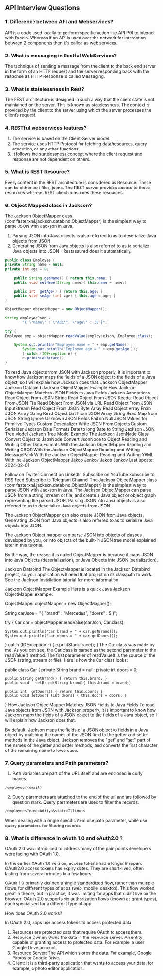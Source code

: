 ## API Interview Questions

### 1. Difference between API and Webservices?

API is a code used locally to perform specific action like API POI to interact with Excels.
Whereas if an API is used over the network for interaction between 2 components then it's called as web services.

### 2. What is messaging in Restful WebServices?
The technique of sending a message from the client to the back end server in the form of an HTTP request and the server responding back with the response as HTTP Response is called Messaging. 

### 3. What is statelessness in Rest?
The REST architecture is designed in such a way that the client state is not maintained on the server. This is known as statelessness. 
The context is provided by the client to the server using which the server processes the client’s request.

### 4. RESTful webservices features?
1. The service is based on the Client-Server model.
2. The service uses HTTP Protocol for fetching data/resources, query execution, or any other functions.
3. It follows the statelessness concept where the client request and response are not dependent on others.

### 5. What is REST Resource?
Every content in the REST architecture is considered as Resource. These can be either text files, jsons.
The REST server provides access to these resources whereas REST client consumes these resources.

### 6. Object Mapped class in Jackson?

The Jackson ObjectMapper class (com.fasterxml.jackson.databind.ObjectMapper) is the simplest way to parse JSON with Jackson in Java.
1. Parsing JSON into Java objects is also referred to as to deserialize Java objects from JSON 
2. Generating JSON from Java objects is also referred to as to serialize Java objects into JSON - Restassured does it automatically.

```java
public class Employee {
private String name = null;
private int age = 0;

    public String getName() { return this.name; }
    public void setName(String name){ this.name = name;}

    public int  getAge() { return this.age; }
    public void seAge (int age) { this.age = age; }
}

ObjectMapper objectMapper = new ObjectMapper();

String employeeJson =
        "{ \"name\" : \"Adi\", \"age\" : 38 }";

try {
Employee emp = objectMapper.readValue(employeeJson, Employee.class);

    System.out.println("Employee name = " + emp.getName());
        System.out.println("Employee age = " + emp.getAge());
        } catch (IOException e) {
        e.printStackTrace();
}
```

To read Java objects from JSON with Jackson properly, it is important to know how Jackson maps the fields of a JSON object to the fields of a Java object, so I will explain how Jackson does that.
Jackson ObjectMapper
Jackson Databind
Jackson ObjectMapper Example
How Jackson ObjectMapper Matches JSON Fields to Java Fields
Jackson Annotations
Read Object From JSON String
Read Object From JSON Reader
Read Object From JSON File
Read Object From JSON via URL
Read Object From JSON InputStream
Read Object From JSON Byte Array
Read Object Array From JSON Array String
Read Object List From JSON Array String
Read Map from JSON String
Ignore Unknown JSON Fields
Fail on Null JSON Values for Primitive Types
Custom Deserializer
Write JSON From Objects
Custom Serializer
Jackson Date Formats
Date to long
Date to String
Jackson JSON Tree Model
Jackson Tree Model Example
The Jackson JsonNode Class
Convert Object to JsonNode
Convert JsonNode to Object
Reading and Writing Other Data Formats With the Jackson ObjectMapper
Reading and Writing CBOR With the Jackson ObjectMapper
Reading and Writing MessagePack With the Jackson ObjectMapper
Reading and Writing YAML With the Jackson ObjectMapper
Jakob Jenkov
Jakob Jenkov
Last update: 2024-02-01

Follow on Twitter Connect on LinkedIn Subscribe on YouTube Subscribe to RSS Feed Subscribe to Telegram Channel
The Jackson ObjectMapper class (com.fasterxml.jackson.databind.ObjectMapper) is the simplest way to parse JSON with Jackson in Java. The Jackson ObjectMapper can parse JSON from a string, stream or file, and create a Java object or object graph representing the parsed JSON. Parsing JSON into Java objects is also referred to as to deserialize Java objects from JSON.

The Jackson ObjectMapper can also create JSON from Java objects. Generating JSON from Java objects is also referred to as to serialize Java objects into JSON.

The Jackson Object mapper can parse JSON into objects of classes developed by you, or into objects of the built-in JSON tree model explained later in this tutorial.

By the way, the reason it is called ObjectMapper is because it maps JSON into Java Objects (deserialization), or Java Objects into JSON (serialization).

Jackson Databind
The ObjectMapper is located in the Jackson Databind project, so your application will need that project on its classpath to work. See the Jackson Installation tutorial for more information.

Jackson ObjectMapper Example
Here is a quick Java Jackson ObjectMapper example:

ObjectMapper objectMapper = new ObjectMapper();

String carJson =
"{ \"brand\" : \"Mercedes\", \"doors\" : 5 }";

try {
Car car = objectMapper.readValue(carJson, Car.class);

    System.out.println("car brand = " + car.getBrand());
    System.out.println("car doors = " + car.getDoors());
} catch (IOException e) {
e.printStackTrace();
}
The Car class was made by me. As you can see, the Car.class is parsed as the second parameter to the readValue() method. The first parameter of readValue() is the source of the JSON (string, stream or file). Here is how the Car class looks:

public class Car {
private String brand = null;
private int doors = 0;

    public String getBrand() { return this.brand; }
    public void   setBrand(String brand){ this.brand = brand;}

    public int  getDoors() { return this.doors; }
    public void setDoors (int doors) { this.doors = doors; }
}
How Jackson ObjectMapper Matches JSON Fields to Java Fields
To read Java objects from JSON with Jackson properly, it is important to know how Jackson maps the fields of a JSON object to the fields of a Java object, so I will explain how Jackson does that.

By default, Jackson maps the fields of a JSON object to fields in a Java object by matching the names of the JSON field to the getter and setter methods in the Java object. 
Jackson removes the "get" and "set" part of the names of the getter and setter methods, and converts the first character of the remaining name to lowercase.

### 7. Query parameters and Path parameters?

1. Path variables are part of the URL itself and are enclosed in curly braces. 
```java
/employee/{email}
```

2. Query parameters are attached to the end of the url and are followed by question mark. Query parameters are used to filter the records.
```java
/employees?name=Aditya&state=Illinois
```

When dealing with a single specific item use path parameter, while use query parameters for filtering records.

### 8. What is difference in oAuth 1.0 and oAuth2.0 ?
OAuth 2.0 was introduced to address many of the pain points developers were facing with OAuth 1.0.

In the earlier OAuth 1.0 version, access tokens had a longer lifespan.
OAuth2.0 access tokens has expiry dates. They are short-lived, often lasting from several minutes to a few hours.

OAuth 1.0 primarily defined a single standardized flow, rather than multiple flows, for different types of apps (web, mobile, desktop). 
This flow worked great in theory, but in practice, it was limiting for apps that didn’t live on the browser.
OAuth 2.0 supports six authorization flows (known as grant types), each specialized for a different type of app. 

How does OAuth 2.0 works?

In OAuth 2.0, apps use access tokens to access protected data

1. Resources are protected data that require OAuth to access them.
2. Resource Owner: Owns the data in the resource server. An entity capable of granting access to protected data. For example, a user Google Drive account.
3. Resource Server: The API which stores the data. For example, Google Photos or Google Drive.
4. Client: It is a third-party application that wants to access your data, for example, a photo editor application.